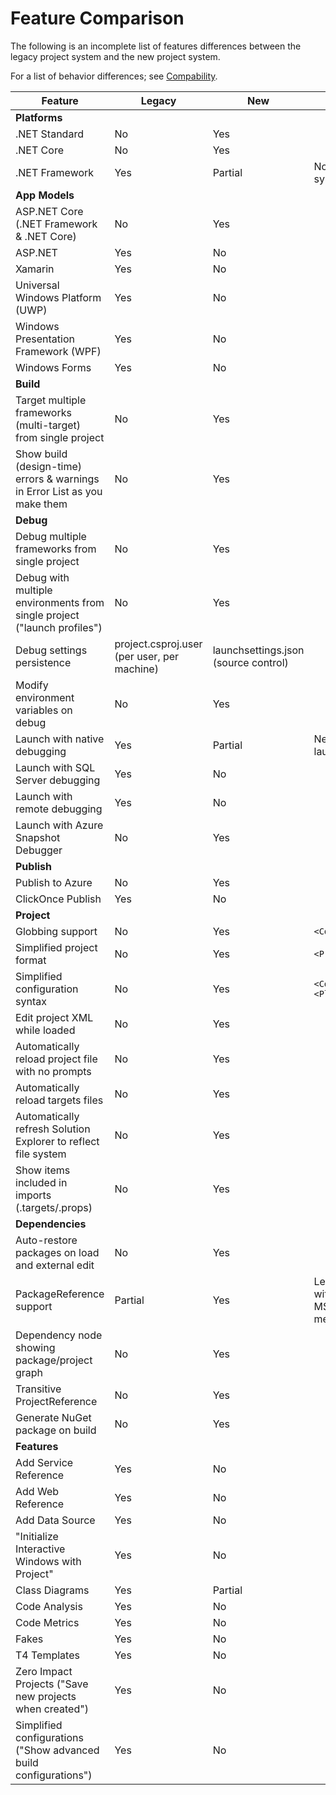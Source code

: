 # Feature Comparison

The following is an incomplete list of features differences between the legacy project system and the new project system. 

For a list of behavior differences; see [Compability](compatibility.md).

**Feature**|**Legacy**|**New**|**Notes**
---|---|---|---
**Platforms**                                                               |
.NET Standard                                                               | No       | Yes
.NET Core                                                                   | No       | Yes
.NET Framework                                                              | Yes      | Partial  | No designer/AppModel support for new project system
**App Models**                                                              |
ASP.NET Core (.NET Framework & .NET Core)                                   | No       | Yes
ASP.NET                                                                     | Yes      | No
Xamarin                                                                     | Yes      | No
Universal Windows Platform (UWP)                                            | Yes      | No
Windows Presentation Framework (WPF)                                        | Yes      | No
Windows Forms                                                               | Yes      | No
**Build**|
Target multiple frameworks (multi-target) from single project               | No       | Yes
Show build (design-time) errors & warnings in Error List as you make them   | No       | Yes
**Debug**|
Debug multiple frameworks from single project                               | No       | Yes
Debug with multiple environments from single project ("launch profiles")    | No       | Yes
Debug settings persistence                                                  |project.csproj.user (per user, per machine)|launchsettings.json (source control)
Modify environment variables on debug                                       | No       | Yes
Launch with native debugging                                                | Yes      | Partial | Need to put `"nativeDebugging": true` in launchsettings.json for new project system
Launch with SQL Server debugging                                            | Yes      | No
Launch with remote debugging                                                | Yes      | No
Launch with Azure Snapshot Debugger                                         | No       | Yes
**Publish**                                                                 |
Publish to Azure                                                            | No       | Yes
ClickOnce Publish                                                           | Yes      | No
**Project**                                                                 |
Globbing support                                                            | No       | Yes    | `<Compile Include="*.cs" />`
Simplified project format                                                   | No       | Yes    | `<Project Sdk="Microsoft.Net.Sdk">`
Simplified configuration syntax                                             | No       | Yes    | `<Configurations>Debug;Release<Configurations>;<Platforms>AnyCPU;x64</Platforms>`
Edit project XML while loaded                                               | No       | Yes
Automatically reload project file with no prompts                           | No       | Yes
Automatically reload targets files                                          | No       | Yes
Automatically refresh Solution Explorer to reflect file system              | No       | Yes
Show items included in imports (.targets/.props)                            | No       | Yes
**Dependencies**|
Auto-restore packages on load and external edit                             | No       | Yes 
PackageReference support                                                    | Partial  | Yes | Legacy does not reload package targets file without VS restart. Also does not support using MSBuild properties in name, version and metadata.
Dependency node showing package/project graph                               | No       | Yes 
Transitive ProjectReference                                                 | No       | Yes
Generate NuGet package on build                                             | No       | Yes 
**Features**|
Add Service Reference                                                       | Yes      | No
Add Web Reference                                                           | Yes      | No
Add Data Source                                                             | Yes      | No
"Initialize Interactive Windows with Project"                               | Yes      | No
Class Diagrams                                                              | Yes      | Partial
Code Analysis                                                               | Yes      | No
Code Metrics                                                                | Yes      | No
Fakes                                                                       | Yes      | No
T4 Templates                                                                | Yes      | No
Zero Impact Projects ("Save new projects when created")                     | Yes      | No
Simplified configurations ("Show advanced build configurations")            | Yes      | No
